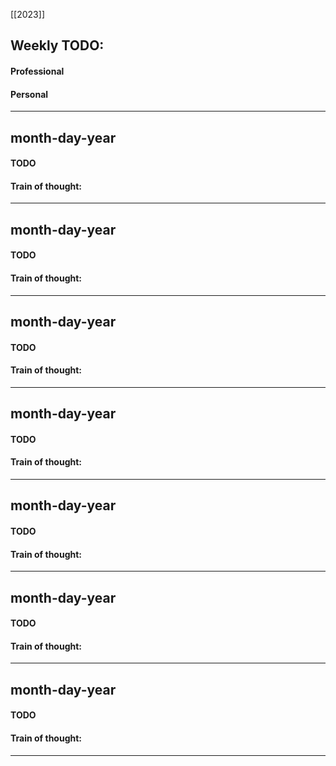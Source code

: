 [[2023]]

## Weekly TODO:
#### Professional

#### Personal

----
## month-day-year
#### TODO


#### Train of thought:

----
## month-day-year
#### TODO


#### Train of thought:

----
## month-day-year
#### TODO


#### Train of thought:

----
## month-day-year
#### TODO


#### Train of thought:

----
## month-day-year
#### TODO


#### Train of thought:

----
## month-day-year
#### TODO


#### Train of thought:

----
## month-day-year
#### TODO


#### Train of thought:

----
